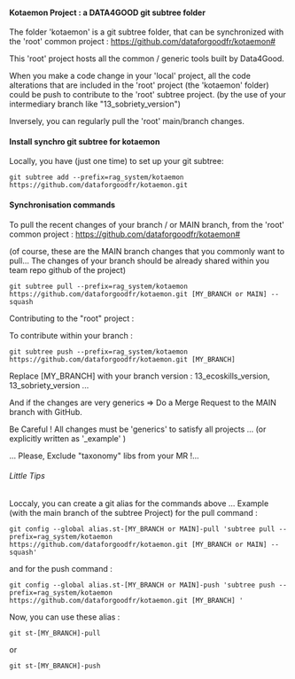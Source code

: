 #### Kotaemon Project : a DATA4GOOD git subtree folder


The folder 'kotaemon' is a git subtree folder, that can be synchronized with the 'root' common project : https://github.com/dataforgoodfr/kotaemon#

This 'root' project hosts all the common / generic tools built by Data4Good.

When you make a code change in your 'local' project, all the code alterations that are included in the 'root' project (the 'kotaemon' folder) could be push to contribute to the 'root' subtree project. (by the use of your intermediary branch like "13_sobriety_version")

Inversely, you can regularly pull the 'root' main/branch changes.

#### Install synchro git subtree for kotaemon

Locally, you have (just one time) to set up your git subtree:

```git subtree add --prefix=rag_system/kotaemon https://github.com/dataforgoodfr/kotaemon.git```


#### Synchronisation commands

To pull the recent changes of your branch / or MAIN branch, from the 'root' common project : https://github.com/dataforgoodfr/kotaemon#

(of course, these are the MAIN branch changes that you commonly want to pull... The changes of your branch should be already shared within you team repo github of the project)

```git subtree pull --prefix=rag_system/kotaemon https://github.com/dataforgoodfr/kotaemon.git [MY_BRANCH or MAIN] --squash```

Contributing to the "root" project :

To contribute within your branch :

```git subtree push --prefix=rag_system/kotaemon  https://github.com/dataforgoodfr/kotaemon.git [MY_BRANCH]```

Replace [MY_BRANCH] with your branch version : 13_ecoskills_version, 13_sobriety_version ...

And if the changes are very generics => Do a Merge Request to the MAIN branch with GitHub.

Be Careful ! All changes must be 'generics' to satisfy all projects ... (or explicitly written as '_example' )

... Please, Exclude "taxonomy" libs from your MR !...


###### Little Tips

Loccaly, you can create a git alias for the commands above ... Example (with the main branch of the subtree Project) for the pull command :

```git config --global alias.st-[MY_BRANCH or MAIN]-pull 'subtree pull --prefix=rag_system/kotaemon https://github.com/dataforgoodfr/kotaemon.git [MY_BRANCH or MAIN] --squash' ```

and for the push command : 

```git config --global alias.st-[MY_BRANCH or MAIN]-push 'subtree push --prefix=rag_system/kotaemon  https://github.com/dataforgoodfr/kotaemon.git [MY_BRANCH] ' ```

Now, you can use these alias :


```git st-[MY_BRANCH]-pull ```

or 

```git st-[MY_BRANCH]-push ```
